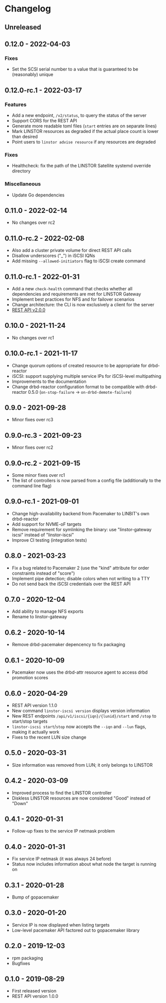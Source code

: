 # Changelog

## Unreleased

## 0.12.0 - 2022-04-03

### Fixes

* Set the SCSI serial number to a value that is guaranteed to be (reasonably) unique

## 0.12.0-rc.1 - 2022-03-17

### Features

* Add a new endpoint, `/v2/status`, to query the status of the server
* Support CORS for the REST API
* Generate more readable toml files (`start` entries are on separate lines)
* Mark LINSTOR resources as degraded if the actual place count is lower than desired
* Point users to `linstor advise resource` if any resources are degraded

### Fixes

* Healthcheck: fix the path of the LINSTOR Satellite systemd override directory

### Miscellaneous

* Update Go dependencies

## 0.11.0 - 2022-02-14

* No changes over rc2

## 0.11.0-rc.2 - 2022-02-08

* Also add a cluster private volume for direct REST API calls
* Disallow underscores ("_") in iSCSI IQNs
* Add missing `--allowed-initiators` flag to iSCSI create command

## 0.11.0-rc.1 - 2022-01-31

* Add a new `check-health` command that checks whether all dependencies and requirements are met for LINSTOR Gateway
* Implement best practices for NFS and for failover scenarios
* Change architecture: the CLI is now exclusively a client for the server
* [REST API v2.0.0](https://app.swaggerhub.com/apis/Linstor/linstor-gateway/2.0.0)

## 0.10.0 - 2021-11-24

* No changes over rc1

## 0.10.0-rc.1 - 2021-11-17

* Change quorum options of created resource to be appropriate for drbd-reactor
* iSCSI: support supplying multiple service IPs for iSCSI-level multipathing
* Improvements to the documentation
* Change drbd-reactor configuration format to be compatible with drbd-reactor 0.5.0 (`on-stop-failure` ->
  `on-drbd-demote-failure`)

## 0.9.0 - 2021-09-28

* Minor fixes over rc3

## 0.9.0-rc.3 - 2021-09-23

* Minor fixes over rc2

## 0.9.0-rc.2 - 2021-09-15

* Some minor fixes over rc1
* The list of controllers is now parsed from a config file (additionally to the command line flag)

## 0.9.0-rc.1 - 2021-09-01

* Change high-availability backend from Pacemaker to LINBIT's own drbd-reactor
* Add support for NVME-oF targets
* Remove requirement for symlinking the binary: use "linstor-gateway iscsi" instead of "linstor-iscsi"
* Improve CI testing (integration tests)

## 0.8.0 - 2021-03-23

* Fix a bug related to Pacemaker 2 (use the "kind" attribute for order constraints instead of "score")
* Implement pipe detection; disable colors when not writing to a TTY
* Do not send back the iSCSI credentials over the REST API

## 0.7.0 - 2020-12-04

* Add ability to manage NFS exports
* Rename to linstor-gateway

## 0.6.2 - 2020-10-14

* Remove drbd-pacemaker depencency to fix packaging

## 0.6.1 - 2020-10-09

* Pacemaker now uses the drbd-attr resource agent to access drbd promotion scores

## 0.6.0 - 2020-04-29

* REST API version 1.1.0
* New command `linstor-iscsi version` displays version information
* New REST endpoints `/api/v1/iscsi/{iqn}/{lunid}/start` and `/stop` to start/stop targets
* `linstor-iscsi start`/`stop` now accepts the `--iqn` and `--lun` flags, making it actually work
* Fixes to the recent LUN size change

## 0.5.0 - 2020-03-31

* Size information was removed from LUN; it only belongs to LINSTOR

## 0.4.2 - 2020-03-09

* Improved process to find the LINSTOR controller
* Diskless LINSTOR resources are now considered "Good" instead of "Down"

## 0.4.1 - 2020-01-31

* Follow-up fixes to the service IP netmask problem

## 0.4.0 - 2020-01-31

* Fix service IP netmask (it was always 24 before)
* Status now includes information about what node the target is running on

## 0.3.1 - 2020-01-28

* Bump of gopacemaker

## 0.3.0 - 2020-01-20

* Service IP is now displayed when listing targets
* Low-level pacemaker API factored out to gopacemaker library

## 0.2.0 - 2019-12-03

* rpm packaging
* Bugfixes

## 0.1.0 - 2019-08-29

* First released version
* REST API version 1.0.0
